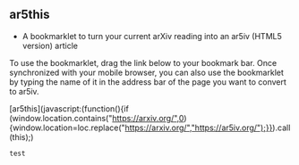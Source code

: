 ## ar5this

- A bookmarklet to turn your current arXiv reading into an ar5iv (HTML5 version) article

To use the bookmarklet, drag the link below to your bookmark bar. Once synchronized with your mobile browser, you can also use the bookmarklet by typing the name of it in the address bar of the page you want to convert to ar5iv.

[ar5this](javascript:(function(){if (window.location.contains("https://arxiv.org/",0){window.location=loc.replace("https://arxiv.org/","https://ar5iv.org/");}}).call(this);)

```
test
```
